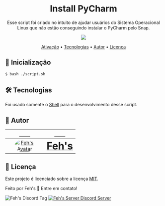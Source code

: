 <h1 align="center">
    Install PyCharm
</h1>

<p align="center">
    Esse script foi criado no intuito de ajudar usuários do Sistema Operacional Linux que não estão conseguindo instalar o PyCharm pelo Snap.
</p>

<p align="center">
<a title="License MIT">
    <img src="https://img.shields.io/github/license/Ahosall/install-pycharm-linux">
</a>
</p>

<p align="center">
    <a href="#ativacao">Ativação</a> • 
    <a href="#tecnologias">Tecnologias</a> • 
    <a href="#autor">Autor</a> • 
    <a href="#licenca">Licença</a>
</p>

<h2 id="ativacao"> 
    🎲 Inicialização
</h2>


```bash
$ bash ./script.sh
```

<h2 id="tecnologias">🛠 Tecnologias</h2>

Foi usado somente o [Shell][shUrlWiki] para o desenvolvimento desse script.

<h2 id="autor">🦸 Autor</h2>

<a href="https://www.github.com/Ahosall/">

 ⠀⠀⠀| ⠀⠀⠀
:---:|:--:
<img style="border-radius: 50%; max-width: 60%" src="https://avatars3.githubusercontent.com/u/49027157?s=120&v=4" alt="Feh's Avatar"/>|<b style="font-size: 200%; top: 100%;">Feh's</b>

</a>

<h2 id="licenca">📝 Licença</h2>

Este projeto é licenciado sobre a licença [MIT](https://www.github.com/ahosall/kyoudai-project/blob/main/LICENSE).

Feito por Feh's 👋 Entre em contato!

![Feh's Discord Tag][ahosallTag]
[![Feh's Server Discord Server][fehs_server]](https://discord.gg/KQEnjwwJxP)

[shUrlWiki]: https://pt.wikipedia.org/wiki/Shell_script

[ahosallTag]: https://img.shields.io/static/v1?label=Discord&message=Feh's%235060&style=for-the-badge&color=blue&logo=discord
[fehs_server]: https://img.shields.io/discord/784800412770238504?color=blue&label=Feh%27s%20server&logo=discord&logoColor=white&style=for-the-badge
